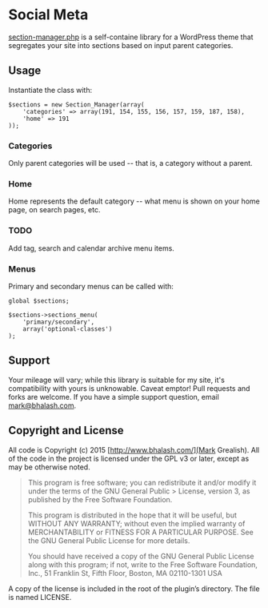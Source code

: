 # Social Meta
[section-manager.php](section-manager.php) is a self-containe library for a WordPress theme that segregates your site into sections based on input parent categories.

## Usage
Instantiate the class with: 

    $sections = new Section_Manager(array(
        'categories' => array(191, 154, 155, 156, 157, 159, 187, 158), 
        'home' => 191
    ));

### Categories
Only parent categories will be used -- that is, a category without a parent.

### Home
Home represents the default category -- what menu is shown on your home page, on search pages, etc.

### TODO
Add tag, search and calendar archive menu items.

### Menus 
Primary and secondary menus can be called with:

    global $sections;

    $sections->sections_menu(
        'primary/secondary',
        array('optional-classes')
    );

## Support
Your mileage will vary; while this library is suitable for my site, it's compatibility with yours is unknowable. Caveat emptor! Pull requests and forks are welcome. If you have a simple support question, email <mark@bhalash.com>.

## Copyright and License
All code is Copyright (c) 2015 [http://www.bhalash.com/](Mark Grealish). All of the code in the project is licensed under the GPL v3 or later, except as may be otherwise noted.

> This program is free software; you can redistribute it and/or modify it under the terms of the GNU General Public > License, version 3, as published by the Free Software Foundation.
> 
> This program is distributed in the hope that it will be useful, but WITHOUT ANY WARRANTY; without even the implied warranty of MERCHANTABILITY or FITNESS FOR A PARTICULAR PURPOSE. See the GNU General Public License for more details.
> 
> You should have received a copy of the GNU General Public License along with this program; if not, write to the Free Software Foundation, Inc., 51 Franklin St, Fifth Floor, Boston, MA 02110-1301 USA

A copy of the license is included in the root of the plugin’s directory. The file is named LICENSE.
